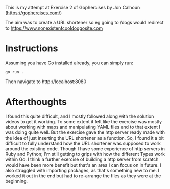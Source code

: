 This is my attempt at Exercise 2 of Gophercises by Jon Calhoun (https://gophercises.com/)

The aim was to create a URL shortener so eg going to /dogs would redirect to https://www.nonexistentcooldoggosite.com

Instructions
============

Assuming you have Go installed already, you can simply run:

```
go run .
```

Then navigate to http://localhost:8080

Afterthoughts
=============

I found this quite difficult, and I mostly followed along with the solution videos to get it working. To some extent it felt like the exercise was mostly about working with maps and manipulating YAML files and to that extent I was doing quite well. But the exercise gave the http server ready made with the idea of just inserting the URL shortener as a function. So, I found it a bit difficult to fully understand how the URL shortener was supposed to work around the existing code. Though I have some experience of http servers in Ruby and Python; I'm still getting to grips with how the different Types work within Go. I think a further exercise of building a http server from scratch would have been more benefit but that's an area I can focus on in future. I also struggled with importing packages, as that's something new to me. I worked it out in the end but had to re-arrange the files as they were at the beginning.

